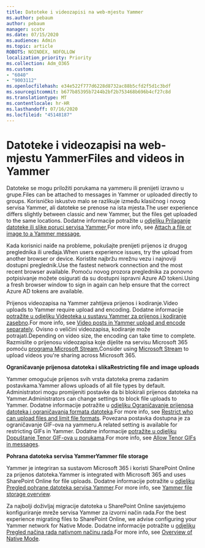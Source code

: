 ```yaml
---
title: Datoteke i videozapisi na web-mjestu Yammer
ms.author: pebaum
author: pebaum
manager: scotv
ms.date: 07/15/2020
ms.audience: Admin
ms.topic: article
ROBOTS: NOINDEX, NOFOLLOW
localization_priority: Priority
ms.collection: Adm_O365
ms.custom:
- "6040"
- "9003112"
ms.openlocfilehash: e34e522f777d6228d8732ac88b5cfd2f5d1c3bdf
ms.sourcegitcommit: b677b85395b7244b2bf2b753468b696b4cf27c8d
ms.translationtype: MT
ms.contentlocale: hr-HR
ms.lasthandoff: 07/16/2020
ms.locfileid: "45148187"
---
```

# <a name="files-and-videos-in-yammer"></a><span data-ttu-id="14330-102">Datoteke i videozapisi na web-mjestu Yammer</span><span class="sxs-lookup"><span data-stu-id="14330-102">Files and videos in Yammer</span></span>

<span data-ttu-id="14330-103">Datoteke se mogu priložiti porukama na yammeru ili prenijeti izravno u grupe.</span><span class="sxs-lookup"><span data-stu-id="14330-103">Files can be attached to messages in Yammer or uploaded directly to groups.</span></span> <span data-ttu-id="14330-104">Korisničko iskustvo malo se razlikuje između klasičnog i novog servisa Yammer, ali datoteke se prenose na ista mjesta.</span><span class="sxs-lookup"><span data-stu-id="14330-104">The user experience differs slightly between classic and new Yammer, but the files get uploaded to the same locations.</span></span> <span data-ttu-id="14330-105">Dodatne informacije potražite u [odjeljku Prilaganje datoteke ili slike poruci servisa Yammer](https://support.microsoft.com/office/attach-a-file-or-image-to-a-yammer-message-f576d4d1-ad66-4ce4-9c43-46cf75978dbf),</span><span class="sxs-lookup"><span data-stu-id="14330-105">For more info, see [Attach a file or image to a Yammer message](https://support.microsoft.com/office/attach-a-file-or-image-to-a-yammer-message-f576d4d1-ad66-4ce4-9c43-46cf75978dbf),</span></span>  

<span data-ttu-id="14330-106">Kada korisnici naiđe na probleme, pokušajte prenijeti prijenos iz drugog preglednika ili uređaja.</span><span class="sxs-lookup"><span data-stu-id="14330-106">When users experience issues, try the upload from another browser or device.</span></span> <span data-ttu-id="14330-107">Koristite najbržu mrežnu vezu i najnoviji dostupni preglednik.</span><span class="sxs-lookup"><span data-stu-id="14330-107">Use the fastest network connection and the most recent browser available.</span></span> <span data-ttu-id="14330-108">Pomoću novog prozora preglednika za ponovno potpisivanje možete osigurati da su dostupni ispravni Azure AD tokeni.</span><span class="sxs-lookup"><span data-stu-id="14330-108">Using a fresh browser window to sign in again can help ensure that the correct Azure AD tokens are available.</span></span>

<span data-ttu-id="14330-109">Prijenos videozapisa na Yammer zahtijeva prijenos i kodiranje.</span><span class="sxs-lookup"><span data-stu-id="14330-109">Video uploads to Yammer require upload and encoding.</span></span> <span data-ttu-id="14330-110">Dodatne informacije [potražite u odjeljku Videoteka u sustavu Yammer za prijenos i kodiranje zasebno](https://support.microsoft.com/office/video-posts-in-yammer-upload-and-encode-separately-5b3a348e-3a0a-4c4b-95b1-eabdf245ba25).</span><span class="sxs-lookup"><span data-stu-id="14330-110">For more info, see [Video posts in Yammer upload and encode separately](https://support.microsoft.com/office/video-posts-in-yammer-upload-and-encode-separately-5b3a348e-3a0a-4c4b-95b1-eabdf245ba25).</span></span> <span data-ttu-id="14330-111">Ovisno o veličini videozapisa, kodiranje može potrajati.</span><span class="sxs-lookup"><span data-stu-id="14330-111">Depending on video size, the encoding can take time to complete.</span></span> <span data-ttu-id="14330-112">Razmislite o prijenosu videozapisa koje dijelite na servisu Microsoft 365 pomoću [programa Microsoft Stream.](https://docs.microsoft.com/stream/overview)</span><span class="sxs-lookup"><span data-stu-id="14330-112">Consider using [Microsoft Stream](https://docs.microsoft.com/stream/overview) to upload videos you're sharing across Microsoft 365.</span></span>

<span data-ttu-id="14330-113">**Ograničavanje prijenosa datoteka i slika**</span><span class="sxs-lookup"><span data-stu-id="14330-113">**Restricting file and image uploads**</span></span>

<span data-ttu-id="14330-114">Yammer omogućuje prijenos svih vrsta datoteka prema zadanim postavkama.</span><span class="sxs-lookup"><span data-stu-id="14330-114">Yammer allows uploads of all file types by default.</span></span> <span data-ttu-id="14330-115">Administratori mogu promijeniti postavke da bi blokirali prijenos datoteka na Yammer.</span><span class="sxs-lookup"><span data-stu-id="14330-115">Administrators can change settings to block file uploads to Yammer.</span></span> <span data-ttu-id="14330-116">Dodatne informacije potražite u [odjeljku Ograničavanje prijenosa datoteka i ograničavanja formata datoteka](https://docs.microsoft.com/yammer/configure-your-yammer-network/configure-yammer#restrict-who-can-upload-files-and-limit-file-formats).</span><span class="sxs-lookup"><span data-stu-id="14330-116">For more info, see [Restrict who can upload files and limit file formats](https://docs.microsoft.com/yammer/configure-your-yammer-network/configure-yammer#restrict-who-can-upload-files-and-limit-file-formats).</span></span> <span data-ttu-id="14330-117">Povezana postavka dostupna je za ograničavanje GIF-ova na yammeru.</span><span class="sxs-lookup"><span data-stu-id="14330-117">A related setting is available for restricting GIFs in Yammer.</span></span> <span data-ttu-id="14330-118">Dodatne informacije [potražite u odjeljku Dopuštanje Tenor GIF-ova u porukama](https://docs.microsoft.com/yammer/configure-your-yammer-network/configure-yammer#allow-tenor-gifs-in-messages).</span><span class="sxs-lookup"><span data-stu-id="14330-118">For more info, see [Allow Tenor GIFs in messages](https://docs.microsoft.com/yammer/configure-your-yammer-network/configure-yammer#allow-tenor-gifs-in-messages).</span></span>

<span data-ttu-id="14330-119">**Pohrana datoteka servisa Yammer**</span><span class="sxs-lookup"><span data-stu-id="14330-119">**Yammer file storage**</span></span>

<span data-ttu-id="14330-120">Yammer je integriran sa sustavom Microsoft 365 i koristi SharePoint Online za prijenos datoteka.</span><span class="sxs-lookup"><span data-stu-id="14330-120">Yammer is integrated with Microsoft 365 and uses SharePoint Online for file uploads.</span></span> <span data-ttu-id="14330-121">Dodatne informacije potražite u [odjeljku Pregled pohrane datoteka servisa Yammer](https://docs.microsoft.com/yammer/get-started-with-yammer/file-storage).</span><span class="sxs-lookup"><span data-stu-id="14330-121">For more info, see [Yammer file storage overview](https://docs.microsoft.com/yammer/get-started-with-yammer/file-storage).</span></span> 

<span data-ttu-id="14330-122">Za najbolji doživljaj migracije datoteka u SharePoint Online savjetujemo konfiguriranje mreže servisa Yammer za izvorni način rada.</span><span class="sxs-lookup"><span data-stu-id="14330-122">For the best experience migrating files to SharePoint Online, we advise configuring your Yammer network for Native Mode.</span></span> <span data-ttu-id="14330-123">Dodatne informacije potražite u [odjeljku Pregled načina rada nativnom načinu rada](https://docs.microsoft.com/yammer/configure-your-yammer-network/overview-native-mode).</span><span class="sxs-lookup"><span data-stu-id="14330-123">For more info, see [Overview of Native Mode](https://docs.microsoft.com/yammer/configure-your-yammer-network/overview-native-mode).</span></span> 